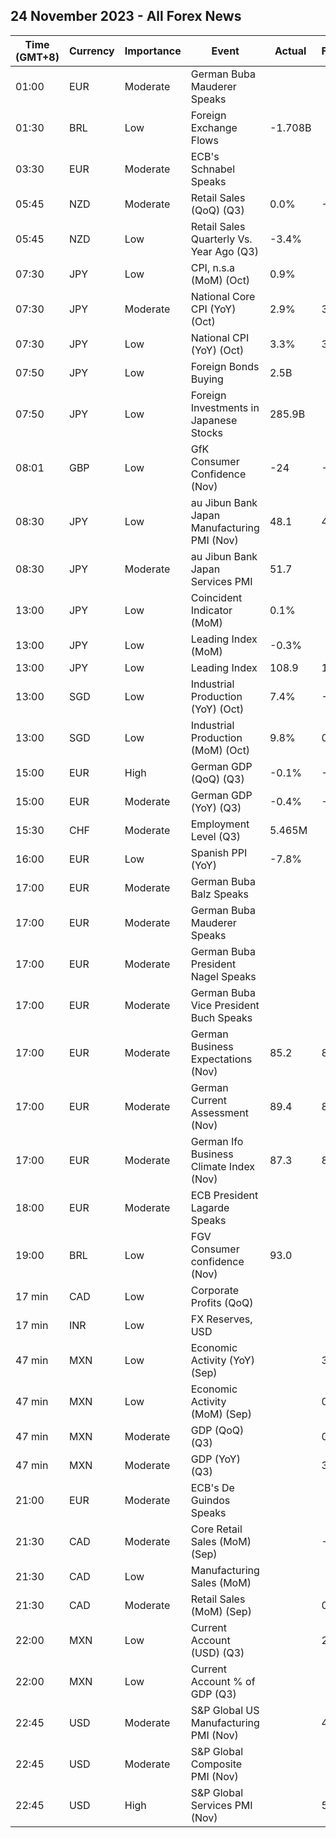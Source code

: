 ## 24 November 2023 - All Forex News

| Time (GMT+8) | Currency | Importance | Event | Actual | Forecast | Previous |
|------|----------|------------|-------|--------|----------|----------|
| 01:00 | EUR | Moderate | German Buba Mauderer Speaks |  |  |  |
| 01:30 | BRL | Low | Foreign Exchange Flows | -1.708B |  | -1.767B |
| 03:30 | EUR | Moderate | ECB's Schnabel Speaks |  |  |  |
| 05:45 | NZD | Moderate | Retail Sales (QoQ) (Q3) | 0.0% | -0.8% | -0.9% |
| 05:45 | NZD | Low | Retail Sales Quarterly Vs. Year Ago (Q3) | -3.4% |  | -3.5% |
| 07:30 | JPY | Low | CPI, n.s.a (MoM) (Oct) | 0.9% |  | 0.3% |
| 07:30 | JPY | Moderate | National Core CPI (YoY) (Oct) | 2.9% | 3.0% | 2.8% |
| 07:30 | JPY | Low | National CPI (YoY) (Oct) | 3.3% | 3.4% | 3.0% |
| 07:50 | JPY | Low | Foreign Bonds Buying | 2.5B |  | -65.8B |
| 07:50 | JPY | Low | Foreign Investments in Japanese Stocks | 285.9B |  | 384.2B |
| 08:01 | GBP | Low | GfK Consumer Confidence (Nov) | -24 | -28 | -30 |
| 08:30 | JPY | Low | au Jibun Bank Japan Manufacturing PMI (Nov) | 48.1 | 48.8 | 48.7 |
| 08:30 | JPY | Moderate | au Jibun Bank Japan Services PMI | 51.7 |  | 51.6 |
| 13:00 | JPY | Low | Coincident Indicator (MoM) | 0.1% |  | 0.1% |
| 13:00 | JPY | Low | Leading Index (MoM) | -0.3% |  | -0.5% |
| 13:00 | JPY | Low | Leading Index | 108.9 | 108.7 | 109.2 |
| 13:00 | SGD | Low | Industrial Production (YoY) (Oct) | 7.4% | -2.1% | -1.1% |
| 13:00 | SGD | Low | Industrial Production (MoM) (Oct) | 9.8% | 0.1% | 13.1% |
| 15:00 | EUR | High | German GDP (QoQ) (Q3) | -0.1% | -0.1% | 0.0% |
| 15:00 | EUR | Moderate | German GDP (YoY) (Q3) | -0.4% | -0.3% | 0.1% |
| 15:30 | CHF | Moderate | Employment Level (Q3) | 5.465M |  | 5.432M |
| 16:00 | EUR | Low | Spanish PPI (YoY) | -7.8% |  | -8.5% |
| 17:00 | EUR | Moderate | German Buba Balz Speaks |  |  |  |
| 17:00 | EUR | Moderate | German Buba Mauderer Speaks |  |  |  |
| 17:00 | EUR | Moderate | German Buba President Nagel Speaks |  |  |  |
| 17:00 | EUR | Moderate | German Buba Vice President Buch Speaks |  |  |  |
| 17:00 | EUR | Moderate | German Business Expectations (Nov) | 85.2 | 85.7 | 84.8 |
| 17:00 | EUR | Moderate | German Current Assessment (Nov) | 89.4 | 89.5 | 89.2 |
| 17:00 | EUR | Moderate | German Ifo Business Climate Index (Nov) | 87.3 | 87.5 | 86.9 |
| 18:00 | EUR | Moderate | ECB President Lagarde Speaks |  |  |  |
| 19:00 | BRL | Low | FGV Consumer confidence (Nov) | 93.0 |  | 93.2 |
| 17 min | CAD | Low | Corporate Profits (QoQ) |  |  | -2.0% |
| 17 min | INR | Low | FX Reserves, USD |  |  | 590.32B |
| 47 min | MXN | Low | Economic Activity (YoY) (Sep) |  | 3.00% | 3.70% |
| 47 min | MXN | Low | Economic Activity (MoM) (Sep) |  | 0.30% | 0.40% |
| 47 min | MXN | Moderate | GDP (QoQ) (Q3) |  | 0.9% | 0.8% |
| 47 min | MXN | Moderate | GDP (YoY) (Q3) |  | 3.3% | 3.6% |
| 21:00 | EUR | Moderate | ECB's De Guindos Speaks |  |  |  |
| 21:30 | CAD | Moderate | Core Retail Sales (MoM) (Sep) |  | -0.2% | 0.1% |
| 21:30 | CAD | Low | Manufacturing Sales (MoM) |  |  | 0.4% |
| 21:30 | CAD | Moderate | Retail Sales (MoM) (Sep) |  | 0.0% | -0.1% |
| 22:00 | MXN | Low | Current Account (USD) (Q3) |  | 2,725M | 6,247M |
| 22:00 | MXN | Low | Current Account % of GDP (Q3) |  |  | 1.40% |
| 22:45 | USD | Moderate | S&P Global US Manufacturing PMI (Nov) |  | 49.8 | 50.0 |
| 22:45 | USD | Moderate | S&P Global Composite PMI (Nov) |  |  | 50.7 |
| 22:45 | USD | High | S&P Global Services PMI (Nov) |  | 50.4 | 50.6 |
